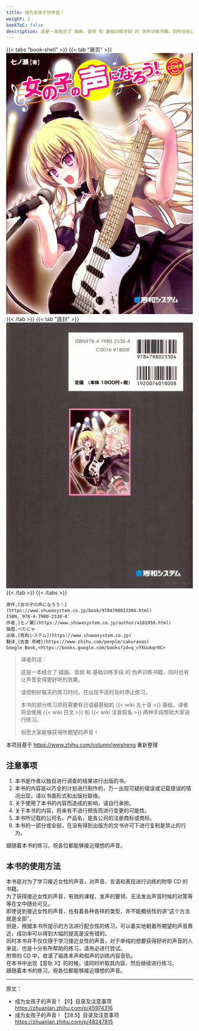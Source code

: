 ```yaml
---
title: 成为女孩子的声音！
weight: 2
bookToC: false
description: 这是一本结合了 插画、音频 和 基础训练手段 的 伪声训练书籍，同时也有让声音变得更好听的效果。
---
```


{{< tabs "book-shell" >}}
{{< tab "扉页" >}}![扉页](fly-page.jpg){{< /tab >}}
{{< tab "底封" >}}![底封](back-cover.jpg){{< /tab >}}
{{< /tabs >}}

```csv { header = false }
原作,[女の子の声になろう！](https://www.shuwasystem.co.jp/book/9784798023304.html)
ISBN,`978-4-7980-2330-4`
作者,[七ノ瀬](https://www.shuwasystem.co.jp/author/a181950.html)
插图,べたにゃ
出版,[秀和システム](https://www.shuwasystem.co.jp)
翻译,[佐倉 奈緒](https://www.zhihu.com/people/sakuranao)
Google Book,<https://books.google.com/books?id=q_vYXUukqr0C>
```

> 译者的话：
>
> 这是一本结合了 插画、音频 和 基础训练手段 的 伪声训练书籍，同时也有让声音变得更好听的效果。
>
> 请控制好每天的练习时间，在出现不适时及时停止练习。
>
> 本书的部分练习项目需要有日语最基础的 {{< wiki 五十音 >}} 基础，译者将会使用 {{< wiki 日文 >}} 和 {{< wiki 注音假名 >}} 两种手段帮助大家进行练习。
>
> 祝愿大家能够获得所期望的声音！

本项目基于 <https://www.zhihu.com/column/weisheng> 重新整理

## 注意事项

1. 本书是作者以独自进行调查的结果进行出版的书。
1. 本书的内容是以万全的计划进行制作的，万一出现可疑的错误或记载错误的情况出现，请以书面形式和出版社联络。
1. 关于使用了本书的内容而造成的影响，请自行承担。
1. 关于本书的内容，将来有不进行预告而进行变更的可能性。
1. 本书所记载的公司名、产品名，是各公司的注册商标或商标。
1. 本书的一部分或全部，在没有得到出版方的文书许可下进行复制是禁止的行为。

跟随着本书的练习，祝各位都能够接近理想的声音。

## 本书的使用方法

本书是对为了学习接近女性的声音，对声音、言语和表现进行训练的附带 CD 的书籍。\
为了获得接近女性的声音，有效的课程、发声的要领、无法发出声音时候的对策等等在文中随处可见。\
即使说到接近女性的声音，也有着各种各样的类型，并不能概括性的讲“这个方法就是全部”。\
但是，根据本书所提示的方法进行配合性的练习，可以着实地朝着所期望的声音靠近，成功率可以得到大幅的提高是没有错的。\
同时本书并不仅仅限于学习接近女性的声音，对于单纯的想要获得好听的声音的人来说，也是十分有所帮助的练习，请务必进行尝试。\
附带的 CD 中，收录了锻炼本声和假声的训练内容音轨。\
在本书中出现【音轨 X】的时候，请同时听取其内容，然后继续进行练习。\
跟随着本书的练习，祝各位都能够接近理想的声音。

---

原文：

- 成为女孩子的声音！【0】目录及注意事项\
  <https://zhuanlan.zhihu.com/p/45974316>
- 成为女孩子的声音！【28.5】目录及注意事项\
  <https://zhuanlan.zhihu.com/p/48247815>
